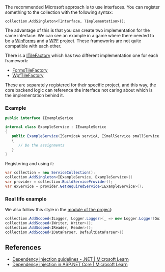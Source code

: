 The recommended Microsoft approach is to use interfaces. You can register something to the collection with the following syntax:

`collection.AddSingleton<TInterface, TImplementation>();`

The advantage of this is that you can create two implementation for the same interface. We can see an example in a game where there needed to be a [WinForms](https://learn.microsoft.com/en-us/dotnet/desktop/winforms/overview/?view=netdesktop-7.0) and a [WPF](https://learn.microsoft.com/en-us/dotnet/desktop/wpf/overview/?view=netdesktop-7.0) project. These frameworks are not quite compatible with each other.

There is a [ITileFactory](https://github.com/joshika39/dotnet-bomber-game/blob/main/Bomber.BL/Tiles/Factories/ITileFactory.cs) which has two different implementation one for each framework:
- [FormsTileFactory](https://github.com/joshika39/dotnet-bomber-game/blob/main/Bomber.UI.Forms/Tiles/Factories/FormsTileFactory.cs)
- [WpfTileFactory](https://github.com/joshika39/dotnet-bomber-game/blob/main/Bomber.UI.WPF/Tiles/Factories/WpfTileFactory.cs)

These are separately registered for their specific project, and this way, the core backend logic can reference the interface not caring about which is the implementation behind it.

### Example

```cs
public interface IExampleSerice

internal class ExampleService : IExampleSerice
{
   public ExampleService(IServiceA servicA, ISmallService smallService, IBigService bigService)
   {
      // Do the assignments
   }
}
```

Registering and using it:

```cs
var collection = new ServiceCollection();  
collection.AddSingleton<IExampleService, ExampleService>()
var provider = collection.BuildServiceProvider();
var exService = provider.GetRequiredService<IExampleService>();
```

### Real life example

We also follow this style in the [module of the project](https://github.com/joshika39/cs-tools/blob/9a09d0442ba76e75eda543a26aab81d5ded3e7ec/_src/Implementation/Module/CoreModule.cs#L25-L31):

```cs
collection.AddScoped<ILogger, Logger.Logger>(_ => new Logger.Logger(Guid.NewGuid()));
collection.AddScoped<IWriter, Writer>();
collection.AddScoped<IReader, Reader>();
collection.AddScoped<IDataParser, DefaultDataParser>()
```

## References
- [Dependency injection guidelines - .NET | Microsoft Learn](https://learn.microsoft.com/en-us/dotnet/core/extensions/dependency-injection-guidelines)
- [Dependency injection in ASP.NET Core | Microsoft Learn](https://learn.microsoft.com/en-us/aspnet/core/fundamentals/dependency-injection?view=aspnetcore-7.0)